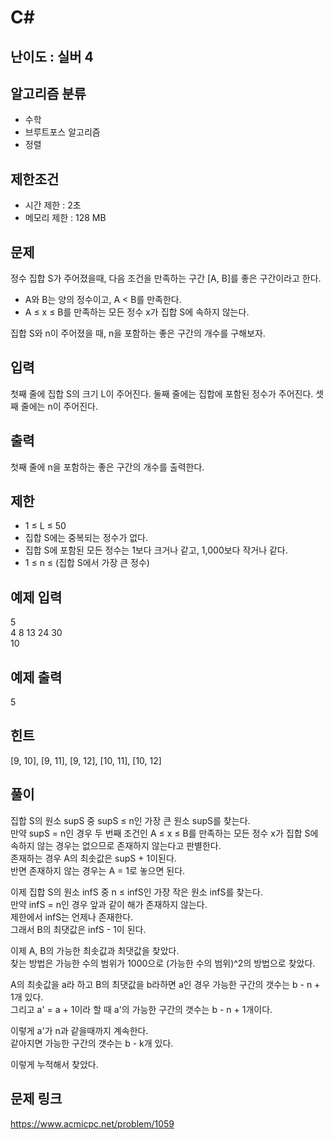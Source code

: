 # C#

## 난이도 : 실버 4

## 알고리즘 분류
  - 수학
  - 브루트포스 알고리즘
  - 정렬

## 제한조건
  - 시간 제한 : 2초
  - 메모리 제한 : 128 MB

## 문제
정수 집합 S가 주어졌을때, 다음 조건을 만족하는 구간 [A, B]를 좋은 구간이라고 한다.<br/>

  - A와 B는 양의 정수이고, A < B를 만족한다.
  - A ≤ x ≤ B를 만족하는 모든 정수 x가 집합 S에 속하지 않는다.

집합 S와 n이 주어졌을 때, n을 포함하는 좋은 구간의 개수를 구해보자.<br/>


## 입력
첫째 줄에 집합 S의 크기 L이 주어진다. 둘째 줄에는 집합에 포함된 정수가 주어진다. 셋째 줄에는 n이 주어진다.<br/>


## 출력
첫째 줄에 n을 포함하는 좋은 구간의 개수를 출력한다.<br/>


## 제한
  - 1 ≤ L ≤ 50
  - 집합 S에는 중복되는 정수가 없다.
  - 집합 S에 포함된 모든 정수는 1보다 크거나 같고, 1,000보다 작거나 같다.
  - 1 ≤ n ≤ (집합 S에서 가장 큰 정수)


## 예제 입력
5<br/>
4 8 13 24 30<br/>
10<br/>


## 예제 출력
5<br/>


## 힌트
[9, 10], [9, 11], [9, 12], [10, 11], [10, 12]<br/>


## 풀이
집합 S의 원소 supS 중 supS ≤ n인 가장 큰 원소 supS를 찾는다.<br/>
만약 supS = n인 경우 두 번째 조건인 A ≤ x ≤ B를 만족하는 모든 정수 x가 집합 S에 속하지 않는 경우는 없으므로 존재하지 않는다고 판별한다.<br/>
존재하는 경우 A의 최솟값은 supS + 1이된다.<br/>
반면 존재하지 않는 경우는 A = 1로 놓으면 된다.<br/>


이제 집합 S의 원소 infS 중 n ≤ infS인 가장 작은 원소 infS를 찾는다.<br/>
만약 infS = n인 경우 앞과 같이 해가 존재하지 않는다.<br/>
제한에서 infS는 언제나 존재한다.<br/>
그래서 B의 최댓값은 infS - 1이 된다.<br/>


이제 A, B의 가능한 최솟값과 최댓값을 찾았다.<br/>
찾는 방법은 가능한 수의 범위가 1000으로 (가능한 수의 범위)^2의 방법으로 찾았다.<br/>


A의 최솟값을 a라 하고 B의 최댓값을 b라하면 a인 경우 가능한 구간의 갯수는 b - n + 1개 있다.<br/>
그리고 a' = a + 1이라 할 때 a'의 가능한 구간의 갯수는 b - n  + 1개이다.<br/>

이렇게 a'가 n과 같을때까지 계속한다.<br/>
같아지면 가능한 구간의 갯수는 b - k개 있다.<br/>


이렇게 누적해서 찾았다.<br/>


## 문제 링크
https://www.acmicpc.net/problem/1059